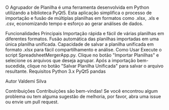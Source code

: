 O Agrupador de Planilha é uma ferramenta desenvolvida em Python utilizando a biblioteca PyQt5. Esta aplicação simplifica o processo de importação e fusão de múltiplas planilhas em formatos como .xlsx, .xls e .csv, economizando tempo e esforço ao gerar análises de dados.

Funcionalidades Principais
Importação rápida e fácil de várias planilhas em diferentes formatos.
Fusão automática das planilhas importadas em uma única planilha unificada.
Capacidade de salvar a planilha unificada em formato .xlsx para fácil compartilhamento e análise.
Como Usar
Execute o script SpreadsheetMergerApp.py.
Clique no botão "Importar Planilhas" e selecione os arquivos que deseja agrupar.
Após a importação bem-sucedida, clique no botão "Salvar Planilha Unificada" para salvar o arquivo resultante.
Requisitos
Python 3.x
PyQt5
pandas

Autor
Valdemi Silva

Contribuições
Contribuições são bem-vindas! Se você encontrou algum problema ou tem alguma sugestão de melhoria, por favor, abra uma issue ou envie um pull request.

